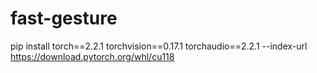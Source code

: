 # fast-gesture




pip install torch==2.2.1 torchvision==0.17.1 torchaudio==2.2.1 --index-url https://download.pytorch.org/whl/cu118